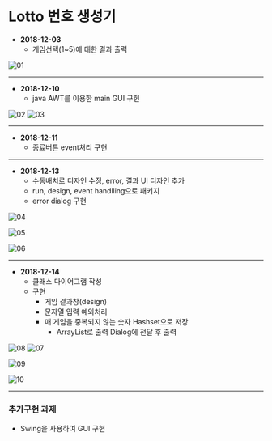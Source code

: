 # Lotto 번호 생성기

* **2018-12-03**
  * 게임선택(1~5)에 대한 결과 출력

![01](https://github.com/younggeun0/younggeun0.github.io/blob/master/_posts/img/toyProjects/lotto01.png?raw=true)

---

* **2018-12-10**
  * java AWT를 이용한 main GUI 구현
  
![02](https://github.com/younggeun0/younggeun0.github.io/blob/master/_posts/img/toyProjects/lotto02.png?raw=true) ![03](https://github.com/younggeun0/younggeun0.github.io/blob/master/_posts/img/toyProjects/lotto03.png?raw=true)

---

* **2018-12-11**
  * 종료버튼 event처리 구현

---

* **2018-12-13**
  * 수동배치로 디자인 수정, error, 결과 UI 디자인 추가
  * run, design, event handlling으로 패키지 
  * error dialog 구현
  
![04](https://github.com/younggeun0/younggeun0.github.io/blob/master/_posts/img/toyProjects/lotto04.png?raw=true)

![05](https://github.com/younggeun0/younggeun0.github.io/blob/master/_posts/img/toyProjects/lotto05.png?raw=true)
  
![06](https://github.com/younggeun0/younggeun0.github.io/blob/master/_posts/img/toyProjects/lotto06.png?raw=true)

---

* **2018-12-14**
  * 클래스 다이어그램 작성
  * 구현
    * 게임 결과창(design)
    * 문자열 입력 예외처리
    * 매 게임을 중복되지 않는 숫자 Hashset으로 저장
      * ArrayList로 출력 Dialog에 전달 후 출력
  


![08](https://github.com/younggeun0/younggeun0.github.io/blob/master/_posts/img/toyProjects/lotto08.png?raw=true) ![07](https://github.com/younggeun0/younggeun0.github.io/blob/master/_posts/img/toyProjects/lotto07.png?raw=true)

![09](https://github.com/younggeun0/younggeun0.github.io/blob/master/_posts/img/toyProjects/lotto09.png?raw=true)

![10](https://github.com/younggeun0/younggeun0.github.io/blob/master/_posts/img/toyProjects/lotto10.png?raw=true)


---

### 추가구현 과제

* Swing을 사용하여 GUI 구현


